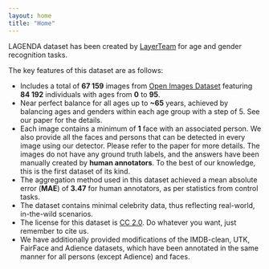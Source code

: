 ```yaml
---
layout: home
title: "Home"
---
```


LAGENDA dataset has been created by [LayerTeam](https://developers.sber.ru/portal/products/layer) for age and gender recognition tasks. 

The key features of this dataset are as follows:

- Includes a total of **67 159** images from [Open Images Dataset](https://storage.googleapis.com/openimages/web/index.html) featuring **84 192** individuals with ages from **0** to **95**.
- Near perfect balance for all ages up to **~65** years, achieved by balancing ages and genders within each age group with a step of 5. See our paper for the details.
- Each image contains a minimum of **1** face with an associated person. We also provide all the faces and persons that can be detected in every image using our detector. Please refer to the paper for more details.
The images do not have any ground truth labels, and the answers have been manually created by **human annotators**. To the best of our knowledge, this is the first dataset of its kind.
- The aggregation method used in this dataset achieved a mean absolute error (**MAE**) of **3.47** for human annotators, as per statistics from control tasks.
- The dataset contains minimal celebrity data, thus reflecting real-world, in-the-wild scenarios.
- The license for this dataset is [CC 2.0](https://creativecommons.org/licenses/by/2.0/). Do whatever you want, just remember to cite us.
- We have additionally provided modifications of the IMDB-clean, UTK, FairFace and Adience datasets, which have been annotated in the same manner for all persons (except Adience) and faces.